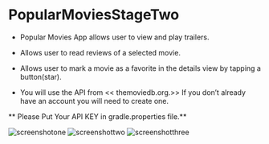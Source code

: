 # PopularMoviesStageTwo

- Popular Movies App allows user to view and play trailers.
- Allows user to read reviews of a selected movie.
- Allows user to mark a movie as a favorite in the details view by tapping a button(star).

- You will use the API from << themoviedb.org.>> If you don’t already have an account you will need to create one.

** Please Put Your API KEY in gradle.properties file.**

![screenshotone](https://user-images.githubusercontent.com/36165561/46106435-f1e1bd80-c1d8-11e8-98c5-74db6dfc131e.png)
![screenshottwo](https://user-images.githubusercontent.com/36165561/46106451-fc03bc00-c1d8-11e8-9efc-e0a36d5f4b43.png)
![screenshotthree](https://user-images.githubusercontent.com/36165561/46106450-fc03bc00-c1d8-11e8-8169-475ef2d43e0a.png)

